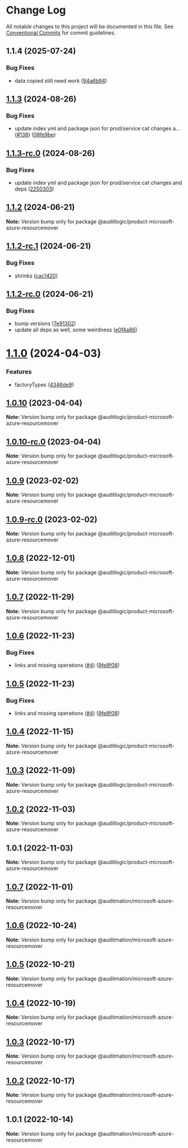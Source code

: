 # Change Log

All notable changes to this project will be documented in this file.
See [Conventional Commits](https://conventionalcommits.org) for commit guidelines.

## 1.1.4 (2025-07-24)


### Bug Fixes

* data copied still need work ([94a6b94](https://github.com/zerobias-org/product/commit/94a6b942fb0516367548599d739529536132755a))





## [1.1.3](https://github.com/auditlogic/product/compare/@auditlogic/product-microsoft-azure-resourcemover@1.1.2...@auditlogic/product-microsoft-azure-resourcemover@1.1.3) (2024-08-26)


### Bug Fixes

* update index yml and package json for prod/service cat changes a… ([#138](https://github.com/auditlogic/product/issues/138)) ([08fe9be](https://github.com/auditlogic/product/commit/08fe9beb1c8457462a19bc69caa02e6212d97e1a))





## [1.1.3-rc.0](https://github.com/auditlogic/product/compare/@auditlogic/product-microsoft-azure-resourcemover@1.1.2...@auditlogic/product-microsoft-azure-resourcemover@1.1.3-rc.0) (2024-08-26)


### Bug Fixes

* update index yml and package json for prod/service cat changes and deps ([2250303](https://github.com/auditlogic/product/commit/225030363a363608240135b7ebed386b28f01e4b))





## [1.1.2](https://github.com/auditlogic/product/compare/@auditlogic/product-microsoft-azure-resourcemover@1.1.2-rc.1...@auditlogic/product-microsoft-azure-resourcemover@1.1.2) (2024-06-21)

**Note:** Version bump only for package @auditlogic/product-microsoft-azure-resourcemover





## [1.1.2-rc.1](https://github.com/auditlogic/product/compare/@auditlogic/product-microsoft-azure-resourcemover@1.1.2-rc.0...@auditlogic/product-microsoft-azure-resourcemover@1.1.2-rc.1) (2024-06-21)


### Bug Fixes

* shrinks ([cac1420](https://github.com/auditlogic/product/commit/cac14200fefcd8183ab69fe89a47bd3f70f563e9))





## [1.1.2-rc.0](https://github.com/auditlogic/product/compare/@auditlogic/product-microsoft-azure-resourcemover@1.1.0...@auditlogic/product-microsoft-azure-resourcemover@1.1.2-rc.0) (2024-06-21)


### Bug Fixes

* bump versions ([7e91302](https://github.com/auditlogic/product/commit/7e913023b8b312150ed7762c32fbbe616be71de5))
* update all deps as well, some weirdness ([e0f4a86](https://github.com/auditlogic/product/commit/e0f4a864714e2d3de6bbf3da014d5312fe53be2f))





# [1.1.0](https://github.com/auditlogic/product/compare/@auditlogic/product-microsoft-azure-resourcemover@1.0.10...@auditlogic/product-microsoft-azure-resourcemover@1.1.0) (2024-04-03)


### Features

* factoryTypes ([4346de9](https://github.com/auditlogic/product/commit/4346de92693aee892fccf725338ffc7b80ab182b))





## [1.0.10](https://github.com/auditlogic/product/compare/@auditlogic/product-microsoft-azure-resourcemover@1.0.9...@auditlogic/product-microsoft-azure-resourcemover@1.0.10) (2023-04-04)

**Note:** Version bump only for package @auditlogic/product-microsoft-azure-resourcemover





## [1.0.10-rc.0](https://github.com/auditlogic/product/compare/@auditlogic/product-microsoft-azure-resourcemover@1.0.9...@auditlogic/product-microsoft-azure-resourcemover@1.0.10-rc.0) (2023-04-04)

**Note:** Version bump only for package @auditlogic/product-microsoft-azure-resourcemover





## [1.0.9](https://github.com/auditlogic/product/compare/@auditlogic/product-microsoft-azure-resourcemover@1.0.8...@auditlogic/product-microsoft-azure-resourcemover@1.0.9) (2023-02-02)

**Note:** Version bump only for package @auditlogic/product-microsoft-azure-resourcemover





## [1.0.9-rc.0](https://github.com/auditlogic/product/compare/@auditlogic/product-microsoft-azure-resourcemover@1.0.8...@auditlogic/product-microsoft-azure-resourcemover@1.0.9-rc.0) (2023-02-02)

**Note:** Version bump only for package @auditlogic/product-microsoft-azure-resourcemover





## [1.0.8](https://github.com/auditlogic/product/compare/@auditlogic/product-microsoft-azure-resourcemover@1.0.7...@auditlogic/product-microsoft-azure-resourcemover@1.0.8) (2022-12-01)

**Note:** Version bump only for package @auditlogic/product-microsoft-azure-resourcemover





## [1.0.7](https://github.com/auditlogic/product/compare/@auditlogic/product-microsoft-azure-resourcemover@1.0.6...@auditlogic/product-microsoft-azure-resourcemover@1.0.7) (2022-11-29)

**Note:** Version bump only for package @auditlogic/product-microsoft-azure-resourcemover





## [1.0.6](https://github.com/auditlogic/product/compare/@auditlogic/product-microsoft-azure-resourcemover@1.0.4...@auditlogic/product-microsoft-azure-resourcemover@1.0.6) (2022-11-23)


### Bug Fixes

* links and missing operations ([#4](https://github.com/auditlogic/product/issues/4)) ([9fe8f08](https://github.com/auditlogic/product/commit/9fe8f08fe7c57fdb79f991ac35bd6ac2e7dcad38))





## [1.0.5](https://github.com/auditlogic/product/compare/@auditlogic/product-microsoft-azure-resourcemover@1.0.4...@auditlogic/product-microsoft-azure-resourcemover@1.0.5) (2022-11-23)


### Bug Fixes

* links and missing operations ([#4](https://github.com/auditlogic/product/issues/4)) ([9fe8f08](https://github.com/auditlogic/product/commit/9fe8f08fe7c57fdb79f991ac35bd6ac2e7dcad38))





## [1.0.4](https://github.com/auditlogic/product/compare/@auditlogic/product-microsoft-azure-resourcemover@1.0.3...@auditlogic/product-microsoft-azure-resourcemover@1.0.4) (2022-11-15)

**Note:** Version bump only for package @auditlogic/product-microsoft-azure-resourcemover





## [1.0.3](https://github.com/auditlogic/product/compare/@auditlogic/product-microsoft-azure-resourcemover@1.0.2...@auditlogic/product-microsoft-azure-resourcemover@1.0.3) (2022-11-09)

**Note:** Version bump only for package @auditlogic/product-microsoft-azure-resourcemover





## [1.0.2](https://github.com/auditlogic/product/compare/@auditlogic/product-microsoft-azure-resourcemover@1.0.1...@auditlogic/product-microsoft-azure-resourcemover@1.0.2) (2022-11-03)

**Note:** Version bump only for package @auditlogic/product-microsoft-azure-resourcemover





## 1.0.1 (2022-11-03)

**Note:** Version bump only for package @auditlogic/product-microsoft-azure-resourcemover





## [1.0.7](https://github.com/auditmation/store-content/compare/@auditmation/microsoft-azure-resourcemover@1.0.6...@auditmation/microsoft-azure-resourcemover@1.0.7) (2022-11-01)

**Note:** Version bump only for package @auditmation/microsoft-azure-resourcemover





## [1.0.6](https://github.com/auditmation/store-content/compare/@auditmation/microsoft-azure-resourcemover@1.0.5...@auditmation/microsoft-azure-resourcemover@1.0.6) (2022-10-24)

**Note:** Version bump only for package @auditmation/microsoft-azure-resourcemover





## [1.0.5](https://github.com/auditmation/store-content/compare/@auditmation/microsoft-azure-resourcemover@1.0.4...@auditmation/microsoft-azure-resourcemover@1.0.5) (2022-10-21)

**Note:** Version bump only for package @auditmation/microsoft-azure-resourcemover





## [1.0.4](https://github.com/auditmation/store-content/compare/@auditmation/microsoft-azure-resourcemover@1.0.3...@auditmation/microsoft-azure-resourcemover@1.0.4) (2022-10-19)

**Note:** Version bump only for package @auditmation/microsoft-azure-resourcemover





## [1.0.3](https://github.com/auditmation/store-content/compare/@auditmation/microsoft-azure-resourcemover@1.0.2...@auditmation/microsoft-azure-resourcemover@1.0.3) (2022-10-17)

**Note:** Version bump only for package @auditmation/microsoft-azure-resourcemover





## [1.0.2](https://github.com/auditmation/store-content/compare/@auditmation/microsoft-azure-resourcemover@1.0.1...@auditmation/microsoft-azure-resourcemover@1.0.2) (2022-10-17)

**Note:** Version bump only for package @auditmation/microsoft-azure-resourcemover





## 1.0.1 (2022-10-14)

**Note:** Version bump only for package @auditmation/microsoft-azure-resourcemover
